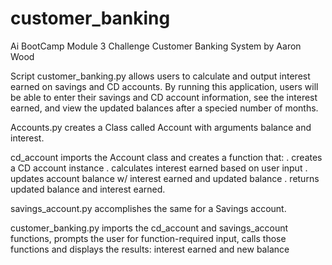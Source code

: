 # customer_banking
Ai BootCamp Module 3 Challenge Customer Banking System by Aaron Wood

Script customer_banking.py allows users to calculate and output interest earned on savings and CD accounts. By running this application, users will be able to enter their savings and CD account information, see the interest earned, and view the updated balances after a speci ed number of months.

Accounts.py creates a Class called Account with arguments balance and interest.

cd_account imports the Account class and creates a function that:
    . creates a CD account instance
    . calculates interest earned based on user input
    . updates account balance w/ interest earned and updated balance
    . returns updated balance and interest earned.

savings_account.py accomplishes the same for a Savings account.

customer_banking.py imports the cd_account and savings_account functions, prompts the user for function-required input, calls those functions and displays the results: interest earned and new balance
